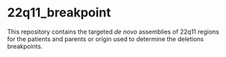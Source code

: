 # 22q11_breakpoint

This repository contains the targeted *de novo* assemblies of 22q11 regions for the patients and parents or origin used to determine the deletions breakpoints. 
